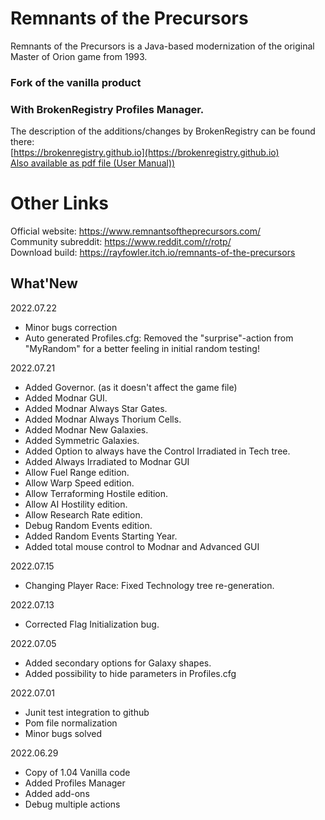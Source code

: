 # Remnants of the Precursors

Remnants of the Precursors is a Java-based modernization of the original Master of Orion game from 1993. <br/>

### Fork of the vanilla product 
### With BrokenRegistry Profiles Manager. <br/>

The description of the additions/changes by BrokenRegistry can be found there: <br/>
	[https://brokenregistry.github.io](https://brokenregistry.github.io) <br/>
	[Also available as pdf file (User Manual))](https://brokenregistry.github.io/pdf/Profiles.pdf) <br/>

# Other Links
Official website: https://www.remnantsoftheprecursors.com/<br/>
Community subreddit: https://www.reddit.com/r/rotp/<br/>
Download build: https://rayfowler.itch.io/remnants-of-the-precursors

## What'New

2022.07.22
  - Minor bugs correction
  - Auto generated Profiles.cfg: Removed the "surprise"-action from "MyRandom" for a better feeling in initial random testing!

2022.07.21
  - Added Governor. (as it doesn't affect the game file) 
  - Added Modnar GUI.
  - Added Modnar Always Star Gates.
  - Added Modnar Always Thorium Cells.
  - Added Modnar New Galaxies.
  - Added Symmetric Galaxies.
  - Added Option to always have the Control Irradiated in Tech tree.
  - Added Always Irradiated to Modnar GUI
  - Allow Fuel Range edition.
  - Allow Warp Speed edition.
  - Allow Terraforming Hostile edition.
  - Allow AI Hostility edition.
  - Allow Research Rate edition.
  - Debug Random Events edition.
  - Added Random Events Starting Year.
  - Added total mouse control to Modnar and Advanced GUI

2022.07.15
  - Changing Player Race: Fixed Technology tree re-generation.

2022.07.13
  - Corrected Flag Initialization bug.

2022.07.05
  - Added secondary options for Galaxy shapes.
  - Added possibility to hide parameters in Profiles.cfg

2022.07.01
  - Junit test integration to github
  - Pom file normalization
  - Minor bugs solved

2022.06.29
  - Copy of 1.04 Vanilla code
  - Added Profiles Manager
  - Added add-ons
  - Debug multiple actions
  